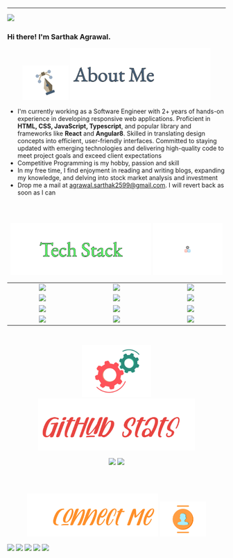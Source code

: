 <hr>

![](https://komarev.com/ghpvc/?username=sarthakagrawal34)
### Hi there! I'm Sarthak Agrawal.
<p align = "center"> 
  <img src="https://github.com/sarthakagrawal34/sarthakagrawal34/blob/master/assets/pen-doretti-nicholas-dribble.gif" height="80em" />
  <img src="https://github.com/sarthakagrawal34/sarthakagrawal34/blob/master/assets/AboutMe-light.png" height="120em" />
</p>
<ul>
<li>I'm currently working as a Software Engineer with 2+ years of hands-on experience in developing responsive web applications. Proficient in <b>HTML, CSS, JavaScript, Typescript</b>, and popular library and frameworks like <b>React</b> and <b>Angular8</b>. Skilled in translating design concepts into efficient, user-friendly interfaces. Committed to staying updated with emerging technologies and delivering high-quality code to meet project goals and exceed client expectations
</li>
<li>Competitive Programming is my hobby, passion and skill</li>
<li>In my free time, I find enjoyment in reading and writing blogs, expanding my knowledge, and delving into stock market analysis and investment</li>
<li>Drop me a mail at <a href = "mailto:agrawal.sarthak2599@gmail.com">agrawal.sarthak2599@gmail.com</a>. I will revert back as soon as I can</li>
</ul>
<br>
<br>
<p align = "center">
  <img src="https://github.com/sarthakagrawal34/sarthakagrawal34/blob/master/assets/TechStack-light-center.png" height="120em" />
  <img src="https://github.com/sarthakagrawal34/sarthakagrawal34/blob/master/assets/resp-dribble.gif" height="120em" />
</p>
<div align = "center" style = "table-layout:fixed;">
  <table>
    <col width="200em" />
    <col width="220em" />
    <col width="200em" />
    <tr>
      <td align="center"> <img src = "https://img.shields.io/badge/-Go-white?logo=Go&logoColor=%2300ADD8" \> 
      </td>
      <td align="center"> <img src = "https://img.shields.io/badge/-C++-white?style=flat&logo=C%2B%2B&logoColor=00599C" \> </td>
      <td align="center"> <img src = "https://img.shields.io/badge/Java-ED8B00?style=for-the-badge&logo=openjdk&logoColor=white"\> </td>
    </tr>
    <tr>
      <td align="center"> <img src = "https://img.shields.io/badge/-MySQL-white?style=flat&logo=mysql" \> </td>
      <td align="center"> <img src = "https://img.shields.io/badge/-MongoDB-white?logo=MongoDB&logoColor=%2347A248" \> </td>
      <td align="center"> <img src = "https://img.shields.io/badge/-Redis-white?logo=Redis&logoColor=%23DC382D"\> </td>
    </tr>
    <tr>
      <td align="center"> <img src = "https://img.shields.io/badge/-Kafka-white?logo=Apache-Kafka&logoColor=%23231F20" \> </td>
      <td align="center"> <img src = "https://img.shields.io/badge/-New%20Relic-white?logo=New%20Relic&logoColor=%231CE783" \> </td>
      <td align="center"> <img src = "https://img.shields.io/badge/-JMeter-white?logo=Apache%20JMeter&logoColor=%23D22128" \> </td>
    </tr>
    <tr>
    </tr>
    <tr>
      <td align="center"> <img src = "https://img.shields.io/badge/-Git-white?style=flat&logo=git" \> </td>
      <td align="center"> <img src = "https://img.shields.io/badge/-React-white?logo=React&logoColor=%2361DAFB"\> </td>
      <td align="center"> <img src = "https://img.shields.io/badge/-VS%20Code-white?style=flat&logo=visual-studio-code&logoColor=007ACC"\></td>
    </tr>
  </table>
</div>
<br>
<p align = "center"> 
  <img src="https://github.com/sarthakagrawal34/sarthakagrawal34/blob/master/assets/motion-doretti-nicolas-dribble.gif" height="120em" />
  <img src="https://github.com/sarthakagrawal34/sarthakagrawal34/blob/master/assets/Github-stats-light-0x01.jpg" height="120em" />
</p>


<p align = "center">
  <img height="150em" src="https://github-readme-stats-eight-theta.vercel.app/api?username=sarthakagrawal34&show_icons=true&theme=buefy&include_all_commits=true&count_private=true"/>
  <img height = "150em" src="https://github-readme-stats-eight-theta.vercel.app/api/top-langs/?username=sarthakagrawal34&hide=Jupyter%20Notebook&layout=compact&langs_count=7&theme=buefy"/>
</p>
<br>
<br>

<p align = "center"> 
  <img src="https://github.com/sarthakagrawal34/sarthakagrawal34/blob/master/assets/Connect-light-0x01.jpg" height="100em" />
  <img src="https://github.com/sarthakagrawal34/sarthakagrawal34/blob/master/assets/team-doretti-nicolas-dribble.gif" height="80em" />
</p>

<p align="left">
<a href="mailto:agrawal.sarthak2599@gmail.com"><img src="https://img.shields.io/badge/-sarthakagrawal.com-D14836?style=flat&logo=Gmail&logoColor=white"/></a>
<a href="https://www.linkedin.com/in/sarthak-agrawal-4876a2194"><img src="https://img.shields.io/badge/-Sarthak%20Agrawal-0077B5?style=flat&logo=Linkedin&logoColor=white"/></a>
<a href="https://auth.geeksforgeeks.org/user/sarthak2599
/practice/"><img src="https://img.shields.io/badge/sarthak2599
-darkgreen?style=flat&logo=geeksforgeeks&logoColor=white"/></a>
<a href="https://leetcode.com/sarthak2599/"><img src="https://img.shields.io/badge/-sarthak2599-FFA116?style=flat&logo=Leetcode&logoColor=white"/></a>
<a href="https://www.hackerrank.com/profile/agrawal_sarthak3"><img src="https://img.shields.io/badge/-sarthakagrawal34-2EC866?style=flat&logo=Hackerrank&logoColor=white"/></a>
</p>


